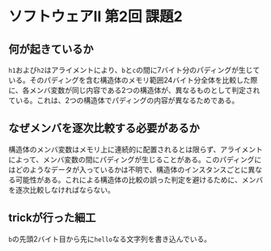 # ソフトウェアII 第2回 課題2

## 何が起きているか

`h1`および`h2`はアライメントにより、`b`と`c`の間に7バイト分のパディングが生じている。そのパディングを含む構造体のメモリ範囲24バイト分全体を比較した際に、各メンバ変数が同じ内容である2つの構造体が、異なるものとして判定されている。これは、2つの構造体でパディングの内容が異なるためである。

## なぜメンバを逐次比較する必要があるか

構造体のメンバ変数はメモリ上に連続的に配置されるとは限らず、アライメントによって、メンバ変数の間にパディングが生じることがある。このパディングにはどのようなデータが入っているかは不明で、構造体のインスタンスごとに異なる可能性がある。これによる構造体の比較の誤った判定を避けるために、メンバを逐次比較しなければならない。

## trickが行った細工

`b`の先頭2バイト目から先に`hello`なる文字列を書き込んでいる。
